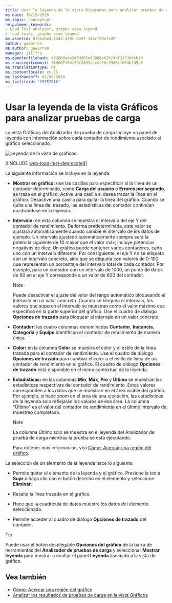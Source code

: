 ```yaml
---
title: Usar la leyenda de la vista Diagramas para analizar pruebas de carga
ms.date: 10/19/2016
ms.topic: conceptual
helpviewer_keywords:
- Load Test Analyzer, graphs view legend
- load tests, graphs view legend
ms.assetid: 0f6ba8e4-1343-419c-8a9f-240cf50efed7
author: gewarren
ms.author: gewarren
manager: jillfra
ms.openlocfilehash: 432688aba2d9d965e83988e62624df317308cb2d
ms.sourcegitcommit: 21d667104199c2493accec20c2388cf674b195c3
ms.translationtype: HT
ms.contentlocale: es-ES
ms.lasthandoff: 02/08/2019
ms.locfileid: "55957866"
---
```

# <a name="use-the-graphs-view-legend-to-analyze-load-tests"></a>Usar la leyenda de la vista Gráficos para analizar pruebas de carga

La vista Gráficos del Analizador de prueba de carga incluye un panel de leyenda con información sobre cada contador de rendimiento asociado al gráfico seleccionado.

![Leyenda de la vista de gráficos](../test/media/load_viewlegend.png)

[!INCLUDE [web-load-test-deprecated](includes/web-load-test-deprecated.md)]

La siguiente información se incluye en la leyenda:

-   **Mostrar en gráfico:** use las casillas para especificar si la línea de un contador determinado, como **Carga del usuario** o **Errores por segundo**, se traza en el gráfico. Active una casilla si desea trazar la línea en el gráfico. Desactive una casilla para quitar la línea del gráfico. Cuando se quita una línea del trazado, las estadísticas del contador continúan mostrándose en la leyenda.

-   **Intervalo:** en esta columna se muestra el intervalo del eje Y del contador de rendimiento. De forma predeterminada, este valor se ajustará automáticamente cuando cambie el intervalo de los datos de ejemplo. Un intervalo ajustado automáticamente siempre será la potencia siguiente de 10 mayor que el valor máx; incluye potencias negativas de diez. Un gráfico puede contener varios contadores, cada uno con un intervalo diferente. Por consiguiente, el eje Y no se etiqueta con un intervalo concreto, sino que se etiqueta con valores de 0-100 que representan un porcentaje del intervalo total de cada contador. Por ejemplo, para un contador con un intervalo de 1000, un punto de datos de 60 en el eje Y corresponde a un valor de 600 del contador.

    > [!NOTE]
    > Puede desactivar el ajuste del valor del rango automático bloqueando el intervalo en un valor concreto. Cuando se bloquea el intervalo, los valores que superen el intervalo se muestran como el valor máximo que especificó en la parte superior del gráfico. Use el cuadro de diálogo **Opciones de trazado** para bloquear el intervalo en un valor concreto.

-   **Contador:** las cuatro columnas denominadas **Contador**, **Instancia**, **Categoría** y **Equipo** identifican el contador de rendimiento de manera única.

-   **Color:** en la columna **Color** se muestra el color y el estilo de la línea trazada para el contador de rendimiento. Use el cuadro de diálogo **Opciones de trazado** para cambiar el color o el estilo de línea de un contador de rendimiento en el gráfico. El cuadro de diálogo **Opciones de trazado** está disponible en el menú contextual de la leyenda.

-   **Estadísticas:** en las columnas **Mín**, **Máx**, **Pro** y **Último** se muestran las estadísticas respectivas del contador de rendimiento. Estos valores corresponden a los datos que se muestran en el área visible del gráfico. Por ejemplo, si hace zoom en el área de una ejecución, las estadísticas de la leyenda solo reflejarán los valores de esa área. La columna "Último" es el valor del contador de rendimiento en el último intervalo de muestreo completado.

    > [!NOTE]
    > La columna Último solo se muestra en el leyenda del Analizador de prueba de carga mientras la prueba se está ejecutando.

     Para obtener más información, vea [Cómo: Acercar una región del gráfico](../test/how-to-zoom-in-on-a-region-of-the-graph-in-load-test-results.md).

La selección de un elemento de la leyenda hace lo siguiente:

-   Permite quitar el elemento de la leyenda y el gráfico. Presione la tecla **Supr** o haga clic con el botón derecho en el elemento y seleccione **Eliminar**.

-   Resalta la línea trazada en el gráfico.

-   Hace que la cuadrícula de datos muestre los datos del elemento seleccionado.

-   Permite acceder al cuadro de diálogo **Opciones de trazado** del contador.

> [!TIP]
> Puede usar el botón desplegable **Opciones del gráfico** de la barra de herramientas del **Analizador de pruebas de carga** y seleccionar **Mostrar leyenda** para mostrar u ocultar el panel **Leyenda** asociado a la vista de gráfico.

## <a name="see-also"></a>Vea también

- [Cómo: Acercar una región del gráfico](../test/how-to-zoom-in-on-a-region-of-the-graph-in-load-test-results.md)
- [Analizar los resultados de pruebas de carga en la vista Gráficos](../test/analyze-load-test-results-in-the-graphs-view.md)
